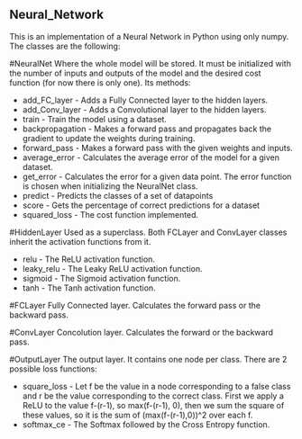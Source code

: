 ## Neural_Network
This is an implementation of a Neural Network in Python using only numpy.  
The classes are the following:

#NeuralNet 
Where the whole model will be stored. It must be initialized with the number of inputs and outputs of the model and the desired cost function (for now there is only one). Its methods:
* add_FC_layer - Adds a Fully Connected layer to the hidden layers.
* add_Conv_layer - Adds a Convolutional layer to the hidden layers. 
* train - Train the model using a dataset.
* backpropagation - Makes a forward pass and propagates back the gradient to update the weights during training.
* forward_pass - Makes a forward pass with the given weights and inputs.
* average_error - Calculates the average error of the model for a given dataset.
* get_error - Calculates the error for a given data point. The error function is chosen when initializing the NeuralNet class.
* predict - Predicts the classes of a set of datapoints
* score - Gets the percentage of correct predictions for a dataset
* squared_loss - The cost function implemented.

#HiddenLayer
Used as a superclass. Both FCLayer and ConvLayer classes inherit the activation functions from it.
* relu - The ReLU activation function.
* leaky_relu - The Leaky ReLU activation function.
* sigmoid - The Sigmoid activation function.
* tanh - The Tanh activation function.

#FCLayer
Fully Connected layer. Calculates the forward pass or the backward pass.

#ConvLayer
Concolution layer. Calculates the forward or the backward pass.

#OutputLayer
The output layer. It contains one node per class. There are 2 possible loss functions:
* square_loss - Let f be the value in a node corresponding to a false class and r be the value corresponding to the correct class. First we apply a ReLU to the value f-(r-1), so max(f-(r-1), 0), then we sum the square of these values, so it is the sum of (max(f-(r-1),0))^2 over each f.
* softmax_ce - The Softmax followed by the Cross Entropy function.
